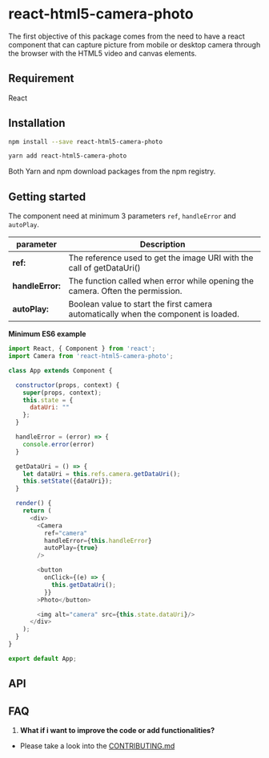 # react-html5-camera-photo

The first objective of this package comes from the need to have a react component that can capture picture from mobile or desktop camera through the browser with the HTML5 video and canvas elements.

## Requirement
React

## Installation

```bash
npm install --save react-html5-camera-photo
```

```bash
yarn add react-html5-camera-photo
```

Both Yarn and npm download packages from the npm registry.

## Getting started

The component need at minimum 3 parameters `ref`, `handleError` and `autoPlay`.

parameter | Description
--- | ---
**ref:** | The reference used to get the image URI with the call of getDataUri()
**handleError:** | The function called when error while opening the camera. Often the permission.
**autoPlay:** | Boolean value to start the first camera automatically when the component is loaded.

**Minimum ES6 example**
```js
import React, { Component } from 'react';
import Camera from 'react-html5-camera-photo';

class App extends Component {

  constructor(props, context) {
    super(props, context);
    this.state = {
      dataUri: ""
    };
  }

  handleError = (error) => {
    console.error(error)
  }

  getDataUri = () => {
    let dataUri = this.refs.camera.getDataUri();
    this.setState({dataUri});
  }

  render() {
    return (
      <div>
        <Camera
          ref="camera"
          handleError={this.handleError}
          autoPlay={true}
        />

        <button
          onClick={(e) => {
            this.getDataUri();
          }}
        >Photo</button>

        <img alt="camera" src={this.state.dataUri}/>
      </div>
    );
  }
}

export default App;
```

## API


## FAQ
1. <b>What if i want to improve the code or add functionalities?</b>
  * Please take a look into the [CONTRIBUTING.md](CONTRIBUTING.md)
